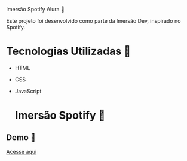 Imersão Spotify Alura 🎵

Este projeto foi desenvolvido como parte da Imersão Dev, inspirado no Spotify.

# Tecnologias Utilizadas 🚀
- HTML
- CSS
- JavaScript

  # Imersão Spotify 🎵


## Demo 🔗
[Acesse aqui](https://seu-usuario.github.io/imers-o-spotify/)






